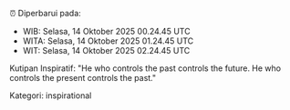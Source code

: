 ⏰ Diperbarui pada:
- WIB: Selasa, 14 Oktober 2025 00.24.45 UTC
- WITA: Selasa, 14 Oktober 2025 01.24.45 UTC
- WIT: Selasa, 14 Oktober 2025 02.24.45 UTC

Kutipan Inspiratif:
"He who controls the past controls the future. He who controls the present controls the past."


Kategori: inspirational

